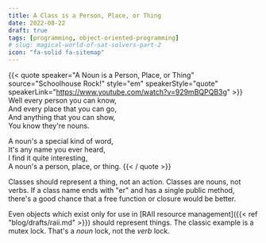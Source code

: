 ```yaml
---
title: A Class is a Person, Place, or Thing
date: 2022-08-22
draft: true
tags: [programming, object-oriented-programming]
# slug: magical-world-of-sat-solvers-part-2
icon: "fa-solid fa-sitemap"
---
```


{{< quote speaker="A Noun is a Person, Place, or Thing" source="Schoolhouse Rock!" style="em" speakerStyle="quote" speakerLink="https://www.youtube.com/watch?v=929mBQPQB3g" >}}
Well every person you can know,\
And every place that you can go,\
And anything that you can show, \
You know they're nouns.

A noun's a special kind of word,\
It's any name you ever heard,\
I find it quite interesting,\
A noun's a person, place, or thing.
{{< / quote >}}

Classes should represent a thing, not an action.
Classes are nouns, not verbs.
If a class name ends with "er" and has a single public method,
there's a good chance that a free function or closure would be better.

Even objects which exist only for use in
[RAII resource management]({{< ref "blog/drafts/raii.md" >}})
should represent things.
The classic example is a mutex lock.
That's a *noun* lock, not the *verb* lock.
